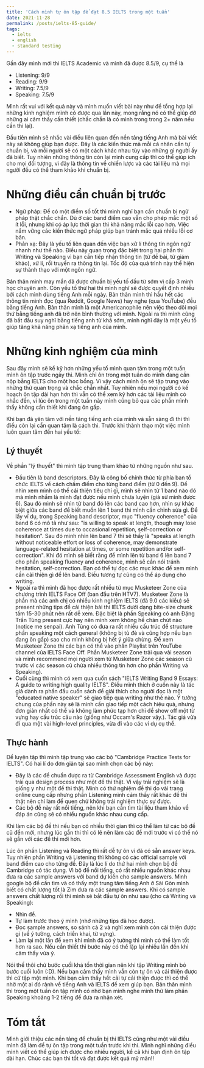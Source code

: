 ```yaml
---
title: 'Cách mình tự ôn tập để đạt 8.5 IELTS trong một tuần'
date: 2021-11-28
permalink: /posts/ielts-85-guide/
tags:
  - ielts
  - english
  - standard testing
---
```


Gần đây mình mới thi IELTS Academic và mình đã được 8.5/9, cụ thể là

- Listening: 9/9
- Reading: 9/9
- Writing: 7.5/9
- Speaking: 7.5/9

Mình rất vui với kết quả này và mình muốn viết bài này như để tổng hợp lại những kinh nghiệm mình có được qua lần này, mong rằng nó có thể giúp đỡ những ai cảm thấy cần thiết (chắc chắn là có mình trong trong 2+ năm nếu cần thi lại).

Đầu tiên mình sẽ nhắc vài điều liên quan đến nền tảng tiếng Anh mà bài viết này sẽ không giúp bạn được. Đây là các kiến thức mà mỗi cá nhân cần tự chuẩn bị, và mỗi người sẽ có một cách khác nhau tùy vào những gì người ấy đã biết. Tuy nhiên những thông tin còn lại mình cung cấp thì có thể giúp ích cho mọi đối tượng, vì đây là thông tin về chiến lược và các tài liệu mà mọi người đều có thể tham khảo khi chuẩn bị.

# Những điều cần chuẩn bị trước

- Ngữ pháp: Để có một điểm số tốt thì mình nghĩ bạn cần chuẩn bị ngữ pháp thật chắc chắn. Dù ở các band điểm cao vẫn cho phép mắc một số ít lỗi, nhưng khi có áp lực thời gian thì khả năng mắc lỗi cao hơn. Việc nắm vững các kiến thức ngữ pháp giúp bạn tránh mắc quá nhiều lỗi cơ bản.
- Phản xạ: Đây là yếu tố liên quan đến việc bạn xử lí thông tin ngôn ngữ nhanh như thế nào. Điều này quan trọng đặc biệt trong hai phần thi Writing và Speaking vì bạn cần tiếp nhận thông tin (từ đề bài, từ giám khảo), xử lí, rồi truyền ra thông tin lại. Tốc độ của quá trình này thể hiện sự thành thạo với một ngôn ngữ.

Bản thân mình may mắn đã được chuẩn bị yếu tố đầu từ sớm vì cấp 3 mình học chuyên anh. Còn yếu tố thứ hai thì mình nghĩ sẽ được quyết định nhiều bởi cách mình dùng tiếng Anh mỗi ngày. Bản thân mình thì hầu hết các thông tin mình đọc (qua Reddit, Google News) hay nghe (qua YouTube) đều bằng tiếng Anh. Bản thân mình là một Americanophile nên việc theo dõi mọi thứ bằng tiếng anh đã trở nên bình thường với mình. Ngoài ra thì mình cũng đã bắt đầu suy nghĩ bằng tiếng anh từ khá sớm, mình nghĩ đây là một yếu tố giúp tăng khả năng phản xạ tiếng anh của mình.

# Những kinh nghiệm của mình
Sau đây mình sẽ kể kỹ hơn những yếu tố mình quan tâm trong một tuần mình ôn tập trước ngày thi. Mình chỉ ôn trong một tuần do mình đang cần nộp bằng IELTS cho một học bổng. Vì vậy cách mình ôn sẽ tập trung vào những thứ quan trọng và chắc chắn nhất. Tuy nhiên nếu mọi người có kế hoạch ôn tập dài hạn hơn thì vẫn có thể xem kỹ hơn các tài liệu mình có nhắc đến, vì lúc ôn trong một tuần này mình cũng bỏ qua các phần mình thấy không cần thiết khi đang ôn gấp.

Khi bạn đã yên tâm với nền tảng tiếng anh của mình và sẵn sàng đi thi thì điều còn lại cần quan tâm là cách thi. Trước khi thành thạo một việc mình luôn quan tâm đến hai yếu tố:

## Lý thuyết
Về phần "lý thuyết" thì mình tập trung tham khảo từ những nguồn như sau. 

- Đầu tiên là band descriptors. Đây là công bố chính thức từ phía ban tổ chức IELTS về cách chấm điểm cho từng band điểm (từ 0 đến 9). Để nhìn xem mình có thể cải thiện tiêu chí gì, mình sẽ nhìn từ 1 band nào đó mà mình nhắm là mình đạt được nếu mình chưa luyện (giả sử mình được 6). Sau đó mình sẽ nhìn từ band đó lên các band cao hơn, nhìn sự khác biệt giữa các band để biết muốn lên 1 band thì mình cần chỉnh sửa gì. Để lấy ví dụ, trong Speaking band descriptor, mục "fluency coherence" của band 6 có mô tả như sau: "is willing to speak at length, though may lose coherence at times due to occasional repetition, self-correction or hesitation". Sau đó mình nhìn lên band 7 thì sẽ thấy là "speaks at length without noticeable effort or loss of coherence, may demonstrate language-related hesitation at times, or some repetition and/or  self-correction". Khi đó mình sẽ biết rằng để mình lên từ band 6 lên band 7 cho phần speaking fluency and coherence, mình sẽ cần nói tránh hesitation, self-correction. Bạn có thể tự đọc các mục khác để xem mình cần cải thiện gì để lên band. Điều tương tự cũng có thể áp dụng cho writing.
- Ngoài ra thì mình đã học được rất nhiều từ mục Musketeer Zone của chương trình IELTS Face Off (ban đầu trên HTV7). Musketeer Zone là phần mà các anh chị có nhiều kinh nghiệm IELTS (đã 9.0 các kiểu) sẽ present những tips để cải thiện bài thi IELTS dưới dạng bite-size chunk tầm 15-30 phút nên rất dễ xem. Đặc biệt là phần Speaking có anh Đặng Trần Tùng present cực hay nên mình xem không hề chán chút nào (notice me senpai). Anh Tùng có đưa ra rất nhiều cấu trúc để structure phần speaking một cách general (không bị tủ đè và cũng hợp nếu bạn đang ôn gấp) sao cho mình không bị hết ý giữa chừng. Để xem Musketeer Zone thì các bạn có thể vào phần Playlist trên YouTube channel của IELTS Face Off. Phần Musketeer Zone trải qua vài season và mình recommend mọi người xem từ Musketeer Zone các season cũ trước vì các season cũ chứa nhiều thông tin hơn cho phần Writing và Speaking).
- Cuối cùng thì mình có xem qua cuốn sách "IELTS Writing Band 9 Essays: A guide to writing high quality IELTS". Điều mình thích ở cuốn này là tác giả dành ra phần đầu cuốn sách để giải thích cho người đọc là một "educated native speaker" sẽ giao tiếp qua writing như thế nào. Ý tưởng chung của phần này sẽ là mình cần giao tiếp một cách hiệu quả, nhưng đơn giản nhất có thể và không làm phức tạp hơn chỉ để show off một từ vựng hay cấu trúc câu nào (giống như Occam's Razor vậy.). Tác giả vừa đi qua một vài high-level principles, vừa đi vào các ví dụ cụ thể.

## Thực hành
Để luyện tập thì mình tập trung vào các bộ "Cambridge Practice Tests for IELTS". Có hai lí do đơn giản tại sao mình chọn các bộ này:
- Đây là các đề chuẩn được ra từ Cambridge Assessment English và được trải qua design process như một đề thi thật. Vì vậy trải nghiệm sẽ là giống y như một đề thi thật. Mình có thử nghiệm đề thi do vài trang online cung cấp nhưng phần Listening mình cảm thấy rất khác đề thi thật nên chỉ làm để quen chứ không trải nghiệm thực sự được.
- Các bộ đề này rất nổi tiếng, nên khi bạn cần tìm tài liệu tham khảo về đáp án cũng sẽ có nhiều nguồn khác nhau cung cấp.

Khi làm các bộ đề thì nếu bạn có nhiều thời gian thì có thể làm từ các bộ đề cũ đến mới, nhưng lúc gần thi thì có lẽ nên làm các đề mới trước vì có thể nó sẽ gần với các đề thi mới hơn.

Lúc ôn phần Listening và Reading thì rất dễ tự ôn vì đã có sẵn answer keys. Tuy nhiên phần Writing và Listening thì không có các official sample với band điểm cao cho từng đề. Đây là lúc lí do thứ hai mình chọn bộ đề Cambridge có tác dụng. Vì bộ đề nổi tiếng, có rất nhiều nguồn khác nhau đưa ra các sample answers với band dự kiến cho sample answers. Mình google bộ đề cần tìm và có thấy một trung tâm tiếng Anh ở Sài Gòn mình biết có chất lượng tốt là Zim đưa ra các sample answers. Khi có sample answers chất lượng rồi thì mình sẽ bắt đầu tự ôn như sau (cho cả Writing và Speaking):
- Nhìn đề.
- Tự làm trước theo ý mình (nhớ những tips đã học được).
- Đọc sample answers, so sánh cả 2 và nghĩ xem mình còn cải thiện được gì (về ý tưởng, cách triển khai, từ vựng).
- Làm lại một lần để xem khi mình đã có ý tưởng thì mình có thể làm tốt hơn ra sao. Nếu cần thiết thì bước này có thể lặp lại nhiều lần đến khi cảm thấy vừa ý.

Nói thế thôi chứ bước cuối khá tốn thời gian nên khi tập Writing mình bỏ bước cuối luôn (:D). Nếu bạn cảm thấy mình vẫn còn tự ôn và cải thiện được thì cứ tập một mình. Khi bạn cảm thấy hết cải tự cải thiện được thì có thể nhờ một ai đó rành về tiếng Anh và IELTS để xem giúp bạn. Bản thân mình thì trong một tuần ôn tập mình có nhờ bạn mình nghe mình thử làm phần Speaking khoảng 1-2 tiếng để đưa ra nhận xét.

# Tóm tắt

Mình giới thiệu các nền tảng để chuẩn bị thi IELTS cũng như một vài điều mình đã làm để tự ôn tập trong một tuần trước khi thi. Mình nghĩ những điều mình viết có thể giúp ích được cho nhiều người, kể cả khi bạn định ôn tập dài hạn. Chúc các bạn thi tốt và đạt được kết quả mỹ mãn!!